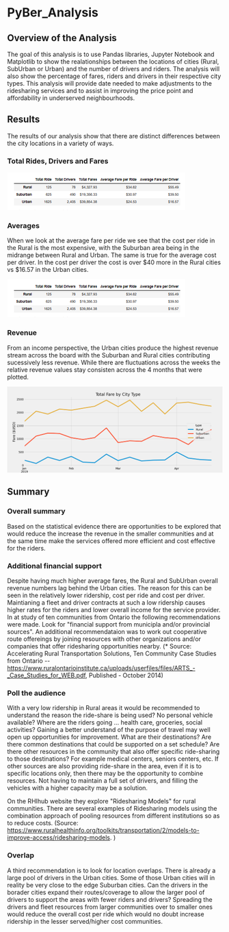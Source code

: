 # PyBer_Analysis

## Overview of the Analysis

The goal of this analysis is to use Pandas libraries, Jupyter Notebook and Matplotlib to show the realationships between the locations of cities (Rural, SubUrban or Urban) and the number of drivers and riders.  The analysis will also show the percentage of fares, riders and drivers in their respective city types.   This analysis will provide date needed to make adjustments to the ridesharing services and to assist in improving the price point and affordability in underserved neighbourhoods.


## Results

The results of our analysis show that there are distinct differences between the city locations in a variety of ways.  

### Total Rides, Drivers and Fares

![Total Fares by City Type](https://github.com/SusanFair/PyBer_Analysis/blob/main/analysis/summay_total.png)

### Averages
When we look at the average fare per ride we see that the cost per ride in the Rural is the most expensive, with the Suburban area being in the midrange between Rural and Urban.  The same is true for the average cost per driver.
In the cost per driver the cost is over $40 more in the Rural cities vs $16.57 in the Urban cities.

![Total Fares by City Type](https://github.com/SusanFair/PyBer_Analysis/blob/main/analysis/summay_total.png)

### Revenue
From an income perspective, the Urban cities produce the highest revenue stream across the board with the Suburban and Rural cities contributing sucessively less revenue.  While there are fluctuations across the weeks the relative revenue values stay consisten across the 4 months that were plotted.

![Total Fares by City Type](https://github.com/SusanFair/PyBer_Analysis/blob/main/analysis/Fig1_total_fare_by_city_type.png)

## Summary

### Overall summary
Based on the statistical evidence there are opportunities to be explored that would reduce the increase the revenue in the smaller communities and at the same time make the services offered more efficient and cost effective for the riders.

### Additional financial support

Despite having much higher average fares, the Rural and SubUrban overall revenue numbers lag behind the Urban cities. The reason for this can be seen in the relatively lower ridership, cost per ride and cost per driver.  Maintianing a fleet and driver contracts at such a low ridership causes higher rates for the riders and lower overall income for the service provider.  In at study of ten communities from Ontario the following recommendations were made.  Look for "financial support from municipla and/or provincial sources". An additional recommendataion was to work out cooperative route offereings by joining resources with other organizations and/or companies that offer ridesharing opportunities nearby.
(* Source: Accelerating Rural Transportation Solutions, Ten Community Case Studies from Ontario -- https://www.ruralontarioinstitute.ca/uploads/userfiles/files/ARTS_-_Case_Studies_for_WEB.pdf, Published - October 2014)


### Poll the audience
With a very low ridership in Rural areas it would be recommended to understand the reason the ride-share is being used?  No personal vehicle available?  Where are the riders going ... health care, groceries, social activities?  Gaining a better understand of the purpose of travel may well open up opportunities for improvement.  What are their destinations?  Are there common destinations that could be supported on a set schedule?  Are there other resources in the community that also offer specific ride-sharing to those destinations?  For example medical centers, seniors centers, etc.   If other sources are also providing ride-share in the area, even if it is to specific locations only, then there may be the opportunity to combine resources.  Not having to maintain a full set of drivers, and filling the vehicles with a higher capacity may be a solution.

On the RHIhub website they explore "Ridesharing Models" for rural communities. There are several examples of Ridesharing models using the combination approach of pooling resources from different institutions so as to reduce costs. (Source: https://www.ruralhealthinfo.org/toolkits/transportation/2/models-to-improve-access/ridesharing-models. )


### Overlap
A third recommendation is to look for location overlaps.  There is already a large pool of drivers in the Urban cities.  Some of those Urban cities will in reality be very close to the edge Suburban cities.  Can the drivers in the borader cities expand their routes/coverage to allow the larger pool of drivers to support the areas with fewer riders and drivers?  Spreading the drivers and fleet resources from larger communities over to smaller ones would reduce the overall cost per ride which would no doubt increase ridership in the lesser served/higher cost communities.





